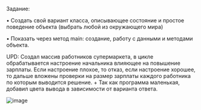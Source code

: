 Задание:

• Создать свой вариант класса, описывающее состояние и простое поведение объекта (выбрать любой из окружающего мира)

• Показать через метод main: создание, работу с данными и методами объекта.

UPD: Создал массив работников супермаркета, в цикле обрабатывается настроение начальника влияющее на повышение зарплаты. Если настроение плохое, то отказ, если настроение хорошее, то дальше вложены проверки на размер зарплаты каждого работника по которым выводится решение. + Так как программа маленькая, добавил цвета вывода в зависимости от варианта ответа.

![image](https://user-images.githubusercontent.com/63589855/233647936-8053b243-44e8-44ff-a7d9-fe9becb63258.png)
